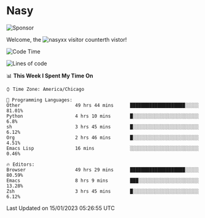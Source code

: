 # Nasy

<!--
<p align="center">
<img height="200" src="https://github-readme-stats.vercel.app/api?username=nasyxx&count_private=true&show_icons=true&theme=dracula&include_all_commits=true"/>
<img height="200" src="https://github-readme-stats.vercel.app/api/top-langs/?username=nasyxx&theme=dracula&hide=html,jupyter+notebook&count_private=true&show_icons=true"/>
</p>

  
----------------
-->

![Sponsor](https://img.shields.io/static/v1.svg?label=Sponsor&message=%E2%9D%A4&logo=GitHub&style=flat&color=pink)
 
Welcome, the ![nasyxx visitor counter](https://count.getloli.com/get/@nasyxx?theme=rule34)th vistor!
 
<!--START_SECTION:waka-->
![Code Time](http://img.shields.io/badge/Code%20Time-3%2C103%20hrs%2058%20mins-blue)

![Lines of code](https://img.shields.io/badge/From%20Hello%20World%20I%27ve%20Written-5%20Million%20lines%20of%20code-blue)

📊 **This Week I Spent My Time On** 

```text
⌚︎ Time Zone: America/Chicago

💬 Programming Languages: 
Other                    49 hrs 44 mins      ████████████████████░░░░░   81.01% 
Python                   4 hrs 10 mins       █░░░░░░░░░░░░░░░░░░░░░░░░   6.8% 
sh                       3 hrs 45 mins       █░░░░░░░░░░░░░░░░░░░░░░░░   6.12% 
Org                      2 hrs 46 mins       █░░░░░░░░░░░░░░░░░░░░░░░░   4.51% 
Emacs Lisp               16 mins             ░░░░░░░░░░░░░░░░░░░░░░░░░   0.46%

🔥 Editors: 
Browser                  49 hrs 29 mins      ████████████████████░░░░░   80.59% 
Emacs                    8 hrs 9 mins        ███░░░░░░░░░░░░░░░░░░░░░░   13.28% 
Zsh                      3 hrs 45 mins       █░░░░░░░░░░░░░░░░░░░░░░░░   6.12%

```


 Last Updated on 15/01/2023 05:26:55 UTC
<!--END_SECTION:waka-->

<!-- ![visitors](https://visitor-badge.laobi.icu/badge?page_id=nasyxx.nasyxx) -->
